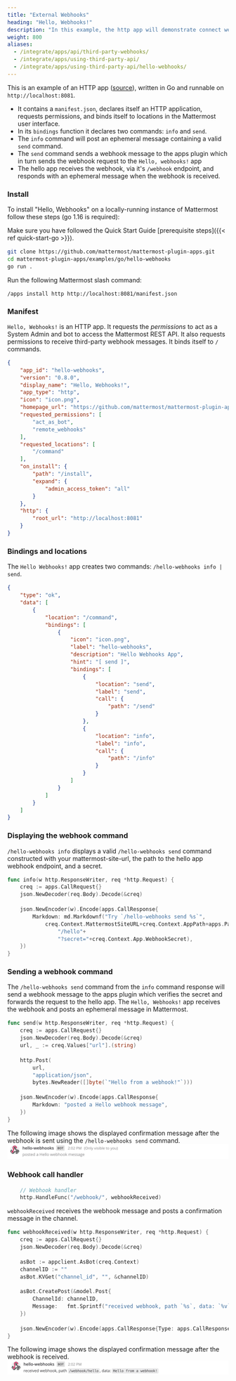 ```yaml
---
title: "External Webhooks"
heading: "Hello, Webhooks!"
description: "In this example, the http app will demonstrate connect webhooks"
weight: 800
aliases:
  - /integrate/apps/api/third-party-webhooks/
  - /integrate/apps/using-third-party-api/
  - /integrate/apps/using-third-party-api/hello-webhooks/
---
```


This is an example of an HTTP app ([source](https://github.com/mattermost/mattermost-plugin-apps/tree/master/examples/go/hello-webhooks)), written in Go and runnable on `http://localhost:8081`.

- It contains a `manifest.json`, declares itself an HTTP application, requests permissions, and binds itself to locations in the Mattermost user interface.
- In its `bindings` function it declares two commands: `info` and `send`.
- The `info` command will post an ephemeral message containing a valid `send` command.
- The `send` command sends a webhook message to the apps plugin which in turn sends the webhook request to the `Hello, webhooks!` app
- The hello app receives the webhook, via it's `/webhook` endpoint, and responds with an ephemeral message when the webhook is received.

### Install

To install "Hello, Webhooks" on a locally-running instance of Mattermost follow these steps (go 1.16 is required):

Make sure you have followed the Quick Start Guide [prerequisite steps]({{< ref quick-start-go >}}).

```sh
git clone https://github.com/mattermost/mattermost-plugin-apps.git
cd mattermost-plugin-apps/examples/go/hello-webhooks
go run .
```

Run the following Mattermost slash command:

```
/apps install http http://localhost:8081/manifest.json
```

### Manifest

`Hello, Webhooks!` is an HTTP app. It requests the *permissions* to act as a System Admin and bot to access the Mattermost REST API. It also requests permissions to receive third-party webhook messages. It binds itself to `/` commands.

```json
{
    "app_id": "hello-webhooks",
	"version": "0.8.0",
	"display_name": "Hello, Webhooks!",
	"app_type": "http",
	"icon": "icon.png",
	"homepage_url": "https://github.com/mattermost/mattermost-plugin-apps/examples/go/hello-webhooks",
	"requested_permissions": [
		"act_as_bot",
		"remote_webhooks"
	],
	"requested_locations": [
		"/command"
	],
	"on_install": {
		"path": "/install",
		"expand": {
			"admin_access_token": "all"
		}
	},
	"http": {
		"root_url": "http://localhost:8081"
	}
}
```

### Bindings and locations

The `Hello Webhooks!` app creates two commands: `/hello-webhooks info | send`.

```json
{
    "type": "ok",
    "data": [
        {
            "location": "/command",
            "bindings": [
                {
                    "icon": "icon.png",
                    "label": "hello-webhooks",
                    "description": "Hello Webhooks App",
                    "hint": "[ send ]",
                    "bindings": [
                        {
                            "location": "send",
                            "label": "send",
                            "call": {
                                "path": "/send"
                            }
                        },
                        {
                            "location": "info",
                            "label": "info",
                            "call": {
                                "path": "/info"
                            }
                        }
                    ]
                }
            ]
        }
    ]
}
```

### Displaying the webhook command

`/hello-webhooks info` displays a valid `/hello-webhooks send` command constructed with your mattermost-site-url, the path to the hello app webhook endpoint, and a secret.

```go
func info(w http.ResponseWriter, req *http.Request) {
    creq := apps.CallRequest{}
    json.NewDecoder(req.Body).Decode(&creq)

    json.NewEncoder(w).Encode(apps.CallResponse{
        Markdown: md.Markdownf("Try `/hello-webhooks send %s`",
            creq.Context.MattermostSiteURL+creq.Context.AppPath+apps.PathWebhook+
                "/hello"+
                "?secret="+creq.Context.App.WebhookSecret),
    })
}
```

### Sending a webhook command

The `/hello-webhooks send` command from the `info` command response will send a webhook message to the apps plugin which verifies the secret and forwards the request to the hello app. The `Hello, Webhooks!` app receives the webhook and posts an ephemeral message in Mattermost.

```go
func send(w http.ResponseWriter, req *http.Request) {
    creq := apps.CallRequest{}
    json.NewDecoder(req.Body).Decode(&creq)
    url, _ := creq.Values["url"].(string)

    http.Post(
        url,
        "application/json",
        bytes.NewReader([]byte(`"Hello from a webhook!"`)))

    json.NewEncoder(w).Encode(apps.CallResponse{
        Markdown: "posted a Hello webhook message",
    })
}
```

The following image shows the displayed confirmation message after the webhook is sent using the `/hello-webhooks send` command.
![webhookSent message](sent-webhook.png)

### Webhook call handler

```go
    // Webhook handler
    http.HandleFunc("/webhook/", webhookReceived)
```

`webhookReceived` receives the webhook message and posts a confirmation message in the channel.

```go
func webhookReceived(w http.ResponseWriter, req *http.Request) {
    creq := apps.CallRequest{}
    json.NewDecoder(req.Body).Decode(&creq)

    asBot := appclient.AsBot(creq.Context)
    channelID := ""
    asBot.KVGet("channel_id", "", &channelID)

    asBot.CreatePost(&model.Post{
        ChannelId: channelID,
        Message:   fmt.Sprintf("received webhook, path `%s`, data: `%v`", creq.Path, creq.Values["data"]),
    })

    json.NewEncoder(w).Encode(apps.CallResponse{Type: apps.CallResponseTypeOK})
}
```

The following image shows the displayed confirmation message after the webhook is received.
![webhookReceived message](received-webhook.png)
